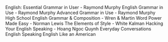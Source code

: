

English:
  Essential Grammar in User - Raymond Murphy
  English Grammar in Use - Raymond Murphy
  Advanced Grammar in Use - Raymond Murphy
  High School English Grammar & Composition - Wren & Martin
  Word Power Made Easy - Norman Lewis
  The Elements of Style - White Kalman
  Hacking Your English Speaking - Hoang Ngoc Quynh
  Everyday Conversations English
  Speaking English Like an American